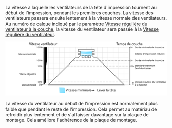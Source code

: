 La vitesse à laquelle les ventilateurs de la tête d'impression tournent au début de l'impression, pendant les premières couches. La vitesse des ventilateurs passera ensuite lentement à la vitesse normale des ventilateurs. Au numéro de calque indiqué par le paramètre [Vitesse régulière du ventilateur à la couche](./cool_fan_full_layer.md), la vitesse du ventilateur sera passée à la [Vitesse régulière du ventilateur](./cool_fan_speed_min.md).

![Quelle vitesse de ventilateur est utilisée où](../images/cool_fan_speed_fr.svg)

La vitesse du ventilateur au début de l'impression est normalement plus faible que pendant le reste de l'impression. Cela permet au matériau de refroidir plus lentement et de s'affaisser davantage sur la plaque de montage. Cela améliore l'adhérence de la plaque de montage.
